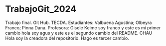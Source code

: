 # TrabajoGit_2024
Trabajo final. Git Hub. TECDA. Estudiantes: Valbuena Agustina; Olbeyra Franco; Pinna Dana. Profesora: Gisele Keime
soy franco y este es mi primer cambio
hola soy agus y este es el segundo cambio del README. CHAU
Hola soy la creadora del repositorio. Hago es tercer cambio. 